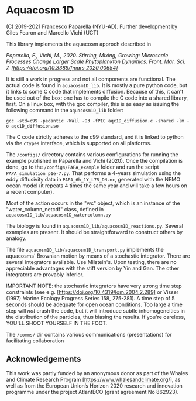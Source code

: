 # Aquacosm 1D 
(C) 2019-2021 Francesco Paparella (NYU-AD).
Further development by Giles Fearon and Marcello Vichi (UCT)

This library implements the aquacosm approch described in

_Paparella, F., Vichi, M., 2020. Stirring, Mixing, Growing: 
Microscale Processes Change Larger Scale Phytoplankton Dynamics. 
Front. Mar. Sci. 7. [https://doi.org/10.3389/fmars.2020.00654]_

It is still a work in progress and not all components are functional.
The actual code is found in `aquacosm1D_lib`. It is mostly a pure
python code, but it links to some C code that implements diffusion.
Because of this, it can't be used out of the box: one has to compile
the C code into a shared library, first. On a linux box, with the gcc
compiler, this is as easy as issuing the following command in the
`aquacosm1D_lib` folder:

`gcc -std=c99 -pedantic -Wall -O3 -fPIC aqc1D_diffusion.c -shared -lm -o aqc1D_diffusion.so`

The C code strictly adheres to the c99 standard, and it is linked to
python via the `ctypes` interface, which is supported on all platforms.

The `/configs/` directory contains various configurations for running the example 
published in Paparella and Vichi (2020).
Once the compilation is done, go to the `/configs/PAPA_example` folder and run
the script `PAPA_simulation_p1e-7.py`. That performs a 4-years
simulation using the eddy diffusivity data in `PAPA_6h_1Y_L75_DN.nc`, generated with the 
NEMO ocean model (it repeats 4 times the same year and will take a few hours on a
recent computer).

Most of the action occurs in the "wc" object, which is an instance of
the "water_column_netcdf" class, defined in
`aquacosm1D_lib/aquacosm1D_watercolumn.py`

The biology is found in
`aquacosm1D_lib/aquacosm1D_reactions.py`. Several examples are
present. It should be straightforward to construct others by analogy.

The file `aquacosm1D_lib/aquacosm1D_transport.py` implements the
aquacosms' Brownian motion by means of a stochastic integrator. There
are several integrators available. Use Milstein's. Upon testing, there
are no appreciable advantages with the stiff version by Yin and Gan.
The other integrators are provably inferior.

IMPORTANT NOTE: the stochastic integrators have very strong time step
constraints (see e.g.  [https://doi.org/10.4319/lom.2004.2.289] or
Visser (1997) Marine Ecology Progress Series 158, 275-281). A time
step of 5 seconds should be adequate for open ocean conditions. Too
large a time step will _not_ crash the code, but it will introduce
subtle inhomogeneities in the distribution of the particles, thus
biasing the results. If you're careless, YOU'LL SHOOT YOURSELF IN THE FOOT.

The `/comms/` dir contains various communications (presentations) for 
facilitating collaboration 

## Acknowledgements
This work was partly funded by an anonymous donor as part of the 
Whales and Climate Research Program [https://www.whalesandclimate.org/], 
as well as from the European Union’s Horizon 2020 research and innovation 
programme under the project AtlantECO (grant agreement No 862923).
